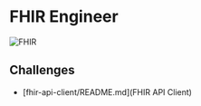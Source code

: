 # FHIR Engineer

![FHIR](FHIR_logo.ppg)

## Challenges

 - [fhir-api-client/README.md](FHIR API Client)